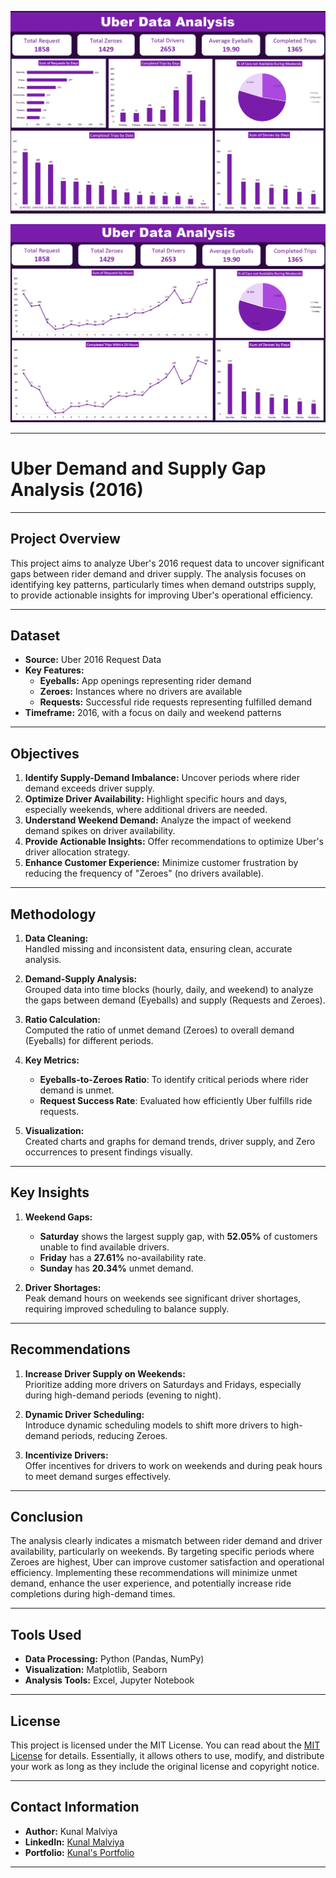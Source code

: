 ![Dashboard 1](Dashboard.jpg)

![Dashboard 2](Dashboard2.jpg)

---

# Uber Demand and Supply Gap Analysis (2016)

---

## Project Overview  
This project aims to analyze Uber's 2016 request data to uncover significant gaps between rider demand and driver supply. The analysis focuses on identifying key patterns, particularly times when demand outstrips supply, to provide actionable insights for improving Uber's operational efficiency.

---

## Dataset
- **Source:** Uber 2016 Request Data
- **Key Features:**
  - **Eyeballs:** App openings representing rider demand
  - **Zeroes:** Instances where no drivers are available
  - **Requests:** Successful ride requests representing fulfilled demand
- **Timeframe:** 2016, with a focus on daily and weekend patterns

---

## Objectives  
1. **Identify Supply-Demand Imbalance:** Uncover periods where rider demand exceeds driver supply.
2. **Optimize Driver Availability:** Highlight specific hours and days, especially weekends, where additional drivers are needed.
3. **Understand Weekend Demand:** Analyze the impact of weekend demand spikes on driver availability.
4. **Provide Actionable Insights:** Offer recommendations to optimize Uber's driver allocation strategy.
5. **Enhance Customer Experience:** Minimize customer frustration by reducing the frequency of "Zeroes" (no drivers available).

---

## Methodology
1. **Data Cleaning:**  
   Handled missing and inconsistent data, ensuring clean, accurate analysis.
  
2. **Demand-Supply Analysis:**  
   Grouped data into time blocks (hourly, daily, and weekend) to analyze the gaps between demand (Eyeballs) and supply (Requests and Zeroes).
   
3. **Ratio Calculation:**  
   Computed the ratio of unmet demand (Zeroes) to overall demand (Eyeballs) for different periods.

4. **Key Metrics:**  
   - **Eyeballs-to-Zeroes Ratio**: To identify critical periods where rider demand is unmet.
   - **Request Success Rate**: Evaluated how efficiently Uber fulfills ride requests.

5. **Visualization:**  
   Created charts and graphs for demand trends, driver supply, and Zero occurrences to present findings visually.

---

## Key Insights
1. **Weekend Gaps:**  
   - **Saturday** shows the largest supply gap, with **52.05%** of customers unable to find available drivers.
   - **Friday** has a **27.61%** no-availability rate.
   - **Sunday** has **20.34%** unmet demand.
   
2. **Driver Shortages:**  
   Peak demand hours on weekends see significant driver shortages, requiring improved scheduling to balance supply.

---

## Recommendations
1. **Increase Driver Supply on Weekends:**  
   Prioritize adding more drivers on Saturdays and Fridays, especially during high-demand periods (evening to night).

2. **Dynamic Driver Scheduling:**  
   Introduce dynamic scheduling models to shift more drivers to high-demand periods, reducing Zeroes.

3. **Incentivize Drivers:**  
   Offer incentives for drivers to work on weekends and during peak hours to meet demand surges effectively.

---

## Conclusion  
The analysis clearly indicates a mismatch between rider demand and driver availability, particularly on weekends. By targeting specific periods where Zeroes are highest, Uber can improve customer satisfaction and operational efficiency. Implementing these recommendations will minimize unmet demand, enhance the user experience, and potentially increase ride completions during high-demand times.

---

## Tools Used
- **Data Processing:** Python (Pandas, NumPy)
- **Visualization:** Matplotlib, Seaborn
- **Analysis Tools:** Excel, Jupyter Notebook

---

## License
This project is licensed under the MIT License. You can read about the [MIT License](https://opensource.org/licenses/MIT) for details. Essentially, it allows others to use, modify, and distribute your work as long as they include the original license and copyright notice.

---

## Contact Information
- **Author:** Kunal Malviya
- **LinkedIn:** [Kunal Malviya](https://www.linkedin.com/in/kunal-malviya-0b6340289/)
- **Portfolio:** [Kunal's Portfolio](https://peerlist.io/kunalmalviya06)

---
